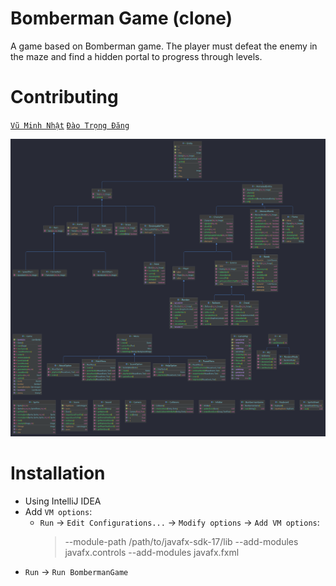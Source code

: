 # Bomberman Game (clone)
A game based on Bomberman game. The player must defeat the enemy in the maze and find a hidden portal to progress through levels.

# Contributing
 [```Vũ Minh Nhật```](https://www.facebook.com/) 
 [```Đào Trọng Đăng```](https://www.youtube.com/watch?v=dQw4w9WgXcQ)

![](diagram.png)


# Installation
* Using IntelliJ IDEA
* Add `VM options`:
  * `Run` -> `Edit Configurations...`
    -> `Modify options` -> `Add VM options`:
    > --module-path /path/to/javafx-sdk-17/lib
    > --add-modules
    > javafx.controls
    > --add-modules
    > javafx.fxml
* `Run` -> `Run BombermanGame`
